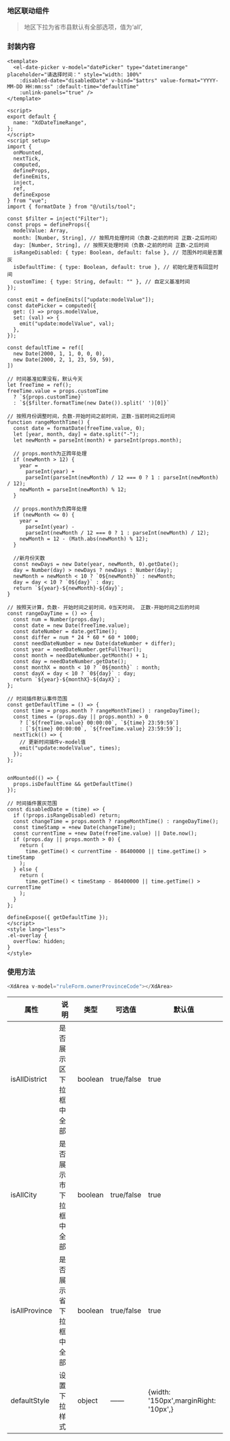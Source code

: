 ### 地区联动组件
>地区下拉为省市县默认有全部选项，值为‘all’,
<!-- <div id="pagination">
    <el-select v-model="state.modalParams.ownerProvinceCode"  @change="provinceControl"  placeholder="省"  size="large">
        <el-option
            v-for="item in state.provinceList"
            :key="item.id"
            :label="item.name"
            :value="item.id"
            @change="provinceControl()"
    />
    </el-select>
    <el-select v-model="state.modalParams.ownerCityCode"  @change="provinceControl"  placeholder="市"  size="large">
        <el-option
            v-for="item in state.cityList"
            :key="item.id"
            :label="item.name"
            :value="item.id"
            @change="cityControl()"
    />
    </el-select>
     <el-select v-model="state.modalParams.ownerDistrictCode"  @change="provinceControl"  placeholder="区"  size="large">
        <el-option
            v-for="item in state.districtList"
            :key="item.id"
            :label="item.name"
            :value="item.id"
    />
    </el-select>
</div>
<script type="text/javascript">
    new Vue({
        el:'#pagination',
        data(){
            return {
                value:'',
                isAllCity:false,
                isAllProvince:true,
                isAllCity:false,
                isAllDistrict:false,
                state : {
                    loading:false,
                    districtLoading:false,
                    provinceList:[
                        {
                            id: 1,
                            name: '河北',
                        }
                    ],
                    cityList:[],
                    districtList:[],
                    modalParams:{
                        ownerProvinceCode:undefined,
                        ownerCityCode:undefined,
                        ownerDistrictCode:undefined
                    }
                }
            }
        },
        methods:{
        provinceControl (id=1) {
            if(id===1) {
                setTimeout(()=>{
                     this.state.cityList = [
                    {
                        name:'保定',
                        id:3
                    }
                ]
                 this.state.districtList = [
                    {
                        name:'衡水',
                        id:8
                    }
                ]
                },0)
            }
        },
        cityControl() {}
    }
    })
</script> -->
### 封装内容
```vue
<template>
  <el-date-picker v-model="datePicker" type="datetimerange" placeholder="请选择时间：" style="width: 100%"
    :disabled-date="disabledDate" v-bind="$attrs" value-format="YYYY-MM-DD HH:mm:ss" :default-time="defaultTime"
    :unlink-panels="true" />
</template>

<script>
export default {
  name: "XdDateTimeRange",
};
</script>
<script setup>
import {
  onMounted,
  nextTick,
  computed,
  defineProps,
  defineEmits,
  inject,
  ref,
  defineExpose
} from "vue";
import { formatDate } from "@/utils/tool";

const $filter = inject("Filter");
const props = defineProps({
  modelValue: Array,
  month: [Number, String], // 按照月处理时间（负数-之前的时间 正数-之后时间）
  day: [Number, String], // 按照天处理时间（负数-之前的时间 正数-之后时间
  isRangeDisabled: { type: Boolean, default: false }, // 范围外时间是否置灰
  isDefaultTime: { type: Boolean, default: true }, // 初始化是否有回显时间
  customTime: { type: String, default: "" }, // 自定义基准时间
});

const emit = defineEmits(["update:modelValue"]);
const datePicker = computed({
  get: () => props.modelValue,
  set: (val) => {
    emit("update:modelValue", val);
  },
});

const defaultTime = ref([
  new Date(2000, 1, 1, 0, 0, 0),
  new Date(2000, 2, 1, 23, 59, 59),
])

// 时间基准如果没有，默认今天
let freeTime = ref();
freeTime.value = props.customTime
  ? `${props.customTime}`
  : `${$filter.formatTime(new Date()).split(' ')[0]}`

// 按照月份调整时间，负数-开始时间之前时间，正数-当前时间之后时间
function rangeMonthTime() {
  const date = formatDate(freeTime.value, 0);
  let [year, month, day] = date.split("-");
  let newMonth = parseInt(month) + parseInt(props.month);

  // props.month为正跨年处理
  if (newMonth > 12) {
    year =
      parseInt(year) +
      parseInt(parseInt(newMonth) / 12 === 0 ? 1 : parseInt(newMonth) / 12);
    newMonth = parseInt(newMonth) % 12;
  }

  // props.month为负跨年处理
  if (newMonth <= 0) {
    year =
      parseInt(year) -
      parseInt(newMonth / 12 === 0 ? 1 : parseInt(newMonth) / 12);
    newMonth = 12 - (Math.abs(newMonth) % 12);
  }

  //新月份天数
  const newDays = new Date(year, newMonth, 0).getDate();
  day = Number(day) > newDays ? newDays : Number(day);
  newMonth = newMonth < 10 ? `0${newMonth}` : newMonth;
  day = day < 10 ? `0${day}` : day;
  return `${year}-${newMonth}-${day}`;
}

// 按照天计算，负数- 开始时间之前时间，0当天时间， 正数-开始时间之后的时间
const rangeDayTime = () => {
  const num = Number(props.day);
  const date = new Date(freeTime.value);
  const dateNumber = date.getTime();
  const differ = num * 24 * 60 * 60 * 1000;
  const needDateNumber = new Date(dateNumber + differ);
  const year = needDateNumber.getFullYear();
  const month = needDateNumber.getMonth() + 1;
  const day = needDateNumber.getDate();
  const monthX = month < 10 ? `0${month}` : month;
  const dayX = day < 10 ? `0${day}` : day;
  return `${year}-${monthX}-${dayX}`;
};

// 时间插件默认事件范围
const getDefaultTime = () => {
  const time = props.month ? rangeMonthTime() : rangeDayTime();
  const times = (props.day || props.month) > 0
    ? [`${freeTime.value} 00:00:00`, `${time} 23:59:59`]
    : [`${time} 00:00:00`, `${freeTime.value} 23:59:59`];
  nextTick(() => {
    // 更新时间插件v-model值
    emit("update:modelValue", times);
  });
};


onMounted(() => {
  props.isDefaultTime && getDefaultTime()
});

// 时间插件置灰范围
const disabledDate = (time) => {
  if (!props.isRangeDisabled) return;
  const changeTime = props.month ? rangeMonthTime() : rangeDayTime();
  const timeStamp = +new Date(changeTime);
  const currentTime = +new Date(freeTime.value) || Date.now();
  if (props.day || props.month > 0) {
    return (
      time.getTime() < currentTime - 86400000 || time.getTime() > timeStamp
    );
  } else {
    return (
      time.getTime() < timeStamp - 86400000 || time.getTime() > currentTime
    );
  }
};

defineExpose({ getDefaultTime });
</script>
<style lang="less">
.el-overlay {
  overflow: hidden;
}
</style>
```

### 使用方法
```js
<XdArea v-model="ruleForm.ownerProvinceCode"></XdArea>
```

| 属性          | 说明                   | 类型    | 可选值     | 默认值                                |
| ------------- | ---------------------- | ------- | ---------- | ------------------------------------- |
| isAllDistrict | 是否展示区下拉框中全部 | boolean | true/false | true                                  |
| isAllCity     | 是否展示市下拉框中全部 | boolean | true/false | true                                  |
| isAllProvince | 是否展示省下拉框中全部 | boolean | true/false | true                                  |
| defaultStyle  | 设置下拉样式           | object  | ——         | {width: '150px',marginRight: '10px',} |

